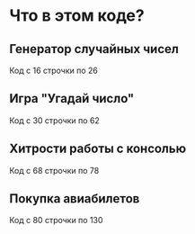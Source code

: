 # Что в этом коде? 

## Генератор случайных чисел 

Код с 16 строчки по 26 

## Игра "Угадай число" 

Код с 30 строчки по 62

## Хитрости работы с консолью 

Код с 68 строчки по 78

## Покупка авиабилетов 

Код с 80 строчки по 130 
